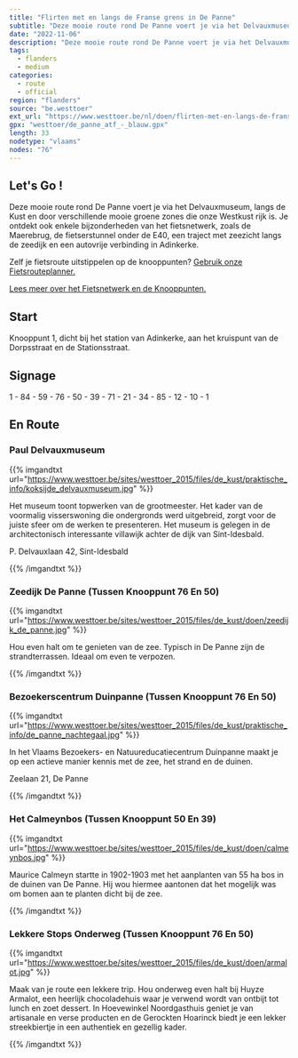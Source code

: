 ```yaml
---
title: "Flirten met en langs de Franse grens in De Panne"
subtitle: "Deze mooie route rond De Panne voert je via het Delvauxmuseum, langs de Kust en door verschillende mooie groene zones die onze Westkust rijk is"
date: "2022-11-06"
description: "Deze mooie route rond De Panne voert je via het Delvauxmuseum, langs de Kust en door verschillende mooie groene zones die onze Westkust rijk is" 
tags:
  - flanders
  - medium
categories: 
  - route
  - official
region: "flanders"
source: "be.westtoer"
ext_url: "https://www.westtoer.be/nl/doen/flirten-met-en-langs-de-franse-grens-de-panne"
gpx: "westtoer/de_panne_atf_-_blauw.gpx"
length: 33
nodetype: "vlaams"
nodes: "76"
---
```


## Let's Go !

Deze mooie route rond De Panne voert je via het Delvauxmuseum, langs de Kust en door verschillende mooie groene zones die onze Westkust rijk is. Je ontdekt ook enkele bijzonderheden van het fietsnetwerk, zoals de Maerebrug, de fietserstunnel onder de E40, een traject met zeezicht langs de zeedijk en een autovrije verbinding in Adinkerke.

Zelf je fietsroute uitstippelen op de knooppunten? [Gebruik onze Fietsrouteplanner.](https://www.westtoer.be/nl/fietsrouteplanner)

[Lees meer over het Fietsnetwerk en de Knooppunten.](https://www.westtoer.be/nl/inspiratie/fietsnetwerk)

## Start 

Knooppunt 1, dicht bij het station van Adinkerke, aan het kruispunt van de Dorpsstraat en de Stationsstraat.

## Signage

1 - 84 - 59 - 76 - 50 - 39 - 71 - 21 - 34 - 85 - 12 - 10 - 1

## En Route

### Paul Delvauxmuseum

{{% imgandtxt url="https://www.westtoer.be/sites/westtoer_2015/files/de_kust/praktische_info/koksijde_delvauxmuseum.jpg" %}}

Het museum toont topwerken van de grootmeester. Het kader van de voormalig visserswoning die ondergronds werd uitgebreid, zorgt voor de juiste sfeer om de werken te presenteren. Het museum is gelegen in de architectonisch interessante villawijk achter de dijk van Sint-Idesbald.

P. Delvauxlaan 42, Sint-Idesbald

{{% /imgandtxt %}}

### Zeedijk De Panne (Tussen Knooppunt 76 En 50)

{{% imgandtxt url="https://www.westtoer.be/sites/westtoer_2015/files/de_kust/doen/zeedijk_de_panne.jpg" %}}

Hou even halt om te genieten van de zee. Typisch in De Panne zijn de strandterrassen. Ideaal om even te verpozen.

{{% /imgandtxt %}}

### Bezoekerscentrum Duinpanne (Tussen Knooppunt 76 En 50)

{{% imgandtxt url="https://www.westtoer.be/sites/westtoer_2015/files/de_kust/praktische_info/de_panne_nachtegaal.jpg" %}}

In het Vlaams Bezoekers- en Natuureducatiecentrum Duinpanne maakt je op een actieve manier kennis met de zee, het strand en de duinen.

Zeelaan 21, De Panne

{{% /imgandtxt %}}

### Het Calmeynbos (Tussen Knooppunt 50 En 39)

{{% imgandtxt url="https://www.westtoer.be/sites/westtoer_2015/files/de_kust/doen/calmeynbos.jpg" %}}

Maurice Calmeyn startte in 1902-1903 met het aanplanten van 55 ha bos in de duinen van De Panne. Hij wou hiermee aantonen dat het mogelijk was om bomen aan te planten dicht bij de zee.

{{% /imgandtxt %}}

### Lekkere Stops Onderweg (Tussen Knooppunt 76 En 50)

{{% imgandtxt url="https://www.westtoer.be/sites/westtoer_2015/files/de_kust/doen/armalot.jpg" %}}

Maak van je route een lekkere trip. Hou onderweg even halt bij Huyze Armalot, een heerlijk chocoladehuis waar je verwend wordt van ontbijt tot lunch en zoet dessert. In Hoevewinkel Noordgasthuis geniet je van artisanale en verse producten en de Gerockten Hoarinck biedt je een lekker streekbiertje in een authentiek en gezellig kader.

{{% /imgandtxt %}}